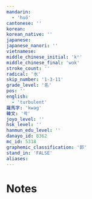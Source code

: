 ```yaml
---
mandarin:
  - 'huǒ'
cantonese: ''
korean:
korean_native: ''
japanese:
japanese_nanori: ''
vietnamese:
middle_chinese_initial: 'kʰ'
middle_chinese_final: 'wɑk'
stroke_count: ''
radical: '水'
skip_number: '1-3-11'
grade_level: '名'
pos: ''
english:
  - 'turbulent'
羅馬字: 'kwag'
韓文: '콱'
joyo_level: ''
hsk_level: ''
hanmun_edu_level: ''
danayo_id: 8362
mc_id: 5318
graphemic_classification: '郭'
stand_in: 'FALSE'
aliases:
---
```


# Notes
